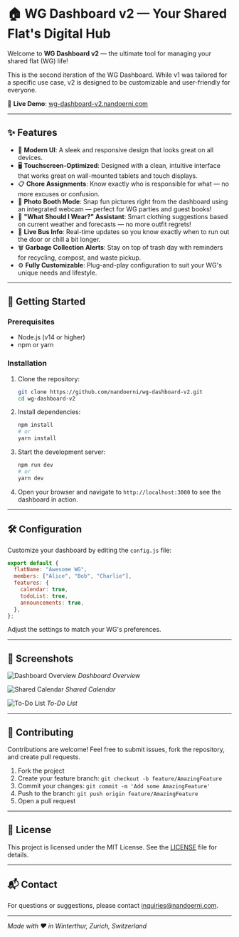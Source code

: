 # 🏠 WG Dashboard v2 — Your Shared Flat's Digital Hub

Welcome to **WG Dashboard v2** — the ultimate tool for managing your shared flat (WG) life!

This is the second iteration of the WG Dashboard. While v1 was tailored for a specific use case, v2 is designed to be customizable and user-friendly for everyone.

🔗 **Live Demo**: [wg-dashboard-v2.nandoerni.com](https://wg-dashboard.nandoerni.com/)

---

## ✨ Features

* 🎨 **Modern UI**: A sleek and responsive design that looks great on all devices.
* 🖥️ **Touchscreen-Optimized**: Designed with a clean, intuitive interface that works great on wall-mounted tablets and touch displays.
* 📋 **Chore Assignments**: Know exactly who is responsible for what — no more excuses or confusion.
* 📸 **Photo Booth Mode**: Snap fun pictures right from the dashboard using an integrated webcam — perfect for WG parties and guest books!
* 👕 **"What Should I Wear?" Assistant**: Smart clothing suggestions based on current weather and forecasts — no more outfit regrets!
* 🚌 **Live Bus Info**: Real-time updates so you know exactly when to run out the door or chill a bit longer.
* 🗑️ **Garbage Collection Alerts**: Stay on top of trash day with reminders for recycling, compost, and waste pickup.
* ⚙️ **Fully Customizable**: Plug-and-play configuration to suit your WG's unique needs and lifestyle.


---

## 🚀 Getting Started

### Prerequisites

* Node.js (v14 or higher)
* npm or yarn

### Installation

1. Clone the repository:

   ```bash
   git clone https://github.com/nandoerni/wg-dashboard-v2.git
   cd wg-dashboard-v2
   ```
2. Install dependencies:

   ```bash
   npm install
   # or
   yarn install
   ```
3. Start the development server:

   ```bash
   npm run dev
   # or
   yarn dev
   ```
4. Open your browser and navigate to `http://localhost:3000` to see the dashboard in action.

---

## 🛠 Configuration

Customize your dashboard by editing the `config.js` file:

```javascript
export default {
  flatName: "Awesome WG",
  members: ["Alice", "Bob", "Charlie"],
  features: {
    calendar: true,
    todoList: true,
    announcements: true,
  },
};
```

Adjust the settings to match your WG's preferences.

---

## 📸 Screenshots

![Dashboard Overview](./screenshots/overview.png)
*Dashboard Overview*

![Shared Calendar](./screenshots/calendar.png)
*Shared Calendar*

![To-Do List](./screenshots/todo.png)
*To-Do List*

---

## 🤝 Contributing

Contributions are welcome! Feel free to submit issues, fork the repository, and create pull requests.

1. Fork the project
2. Create your feature branch: `git checkout -b feature/AmazingFeature`
3. Commit your changes: `git commit -m 'Add some AmazingFeature'`
4. Push to the branch: `git push origin feature/AmazingFeature`
5. Open a pull request

---

## 📄 License

This project is licensed under the MIT License. See the [LICENSE](./LICENSE) file for details.

---

## 📬 Contact

For questions or suggestions, please contact [inquiries@nandoerni.com](mailto:inquiries@nandoerni.com).

---

*Made with ❤️ in Winterthur, Zurich, Switzerland*
